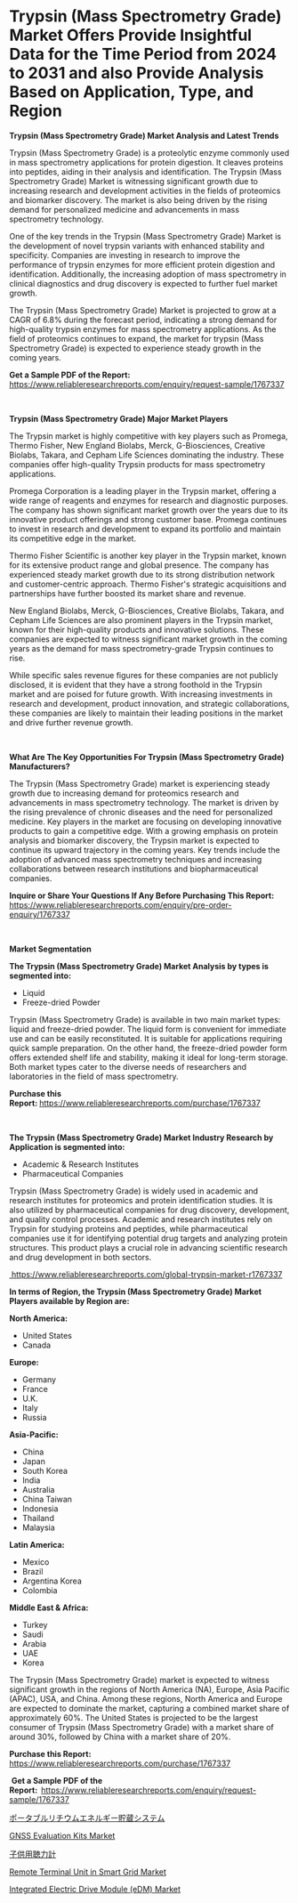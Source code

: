 <p><h1>Trypsin (Mass Spectrometry Grade) Market Offers Provide Insightful Data for the Time Period from 2024 to 2031 and also Provide Analysis Based on Application, Type, and Region</h1></p><p><strong>Trypsin (Mass Spectrometry Grade) Market Analysis and Latest Trends</strong></p>
<p><p>Trypsin (Mass Spectrometry Grade) is a proteolytic enzyme commonly used in mass spectrometry applications for protein digestion. It cleaves proteins into peptides, aiding in their analysis and identification. The Trypsin (Mass Spectrometry Grade) Market is witnessing significant growth due to increasing research and development activities in the fields of proteomics and biomarker discovery. The market is also being driven by the rising demand for personalized medicine and advancements in mass spectrometry technology.</p><p>One of the key trends in the Trypsin (Mass Spectrometry Grade) Market is the development of novel trypsin variants with enhanced stability and specificity. Companies are investing in research to improve the performance of trypsin enzymes for more efficient protein digestion and identification. Additionally, the increasing adoption of mass spectrometry in clinical diagnostics and drug discovery is expected to further fuel market growth.</p><p>The Trypsin (Mass Spectrometry Grade) Market is projected to grow at a CAGR of 6.8% during the forecast period, indicating a strong demand for high-quality trypsin enzymes for mass spectrometry applications. As the field of proteomics continues to expand, the market for trypsin (Mass Spectrometry Grade) is expected to experience steady growth in the coming years.</p></p>
<p><strong>Get a Sample PDF of the Report:&nbsp;</strong> <a href="https://www.reliableresearchreports.com/enquiry/request-sample/1767337">https://www.reliableresearchreports.com/enquiry/request-sample/1767337</a></p>
<p>&nbsp;</p>
<p><strong>Trypsin (Mass Spectrometry Grade) Major Market Players</strong></p>
<p><p>The Trypsin market is highly competitive with key players such as Promega, Thermo Fisher, New England Biolabs, Merck, G-Biosciences, Creative Biolabs, Takara, and Cepham Life Sciences dominating the industry. These companies offer high-quality Trypsin products for mass spectrometry applications.</p><p>Promega Corporation is a leading player in the Trypsin market, offering a wide range of reagents and enzymes for research and diagnostic purposes. The company has shown significant market growth over the years due to its innovative product offerings and strong customer base. Promega continues to invest in research and development to expand its portfolio and maintain its competitive edge in the market.</p><p>Thermo Fisher Scientific is another key player in the Trypsin market, known for its extensive product range and global presence. The company has experienced steady market growth due to its strong distribution network and customer-centric approach. Thermo Fisher's strategic acquisitions and partnerships have further boosted its market share and revenue.</p><p>New England Biolabs, Merck, G-Biosciences, Creative Biolabs, Takara, and Cepham Life Sciences are also prominent players in the Trypsin market, known for their high-quality products and innovative solutions. These companies are expected to witness significant market growth in the coming years as the demand for mass spectrometry-grade Trypsin continues to rise.</p><p>While specific sales revenue figures for these companies are not publicly disclosed, it is evident that they have a strong foothold in the Trypsin market and are poised for future growth. With increasing investments in research and development, product innovation, and strategic collaborations, these companies are likely to maintain their leading positions in the market and drive further revenue growth.</p></p>
<p>&nbsp;</p>
<p><strong>What Are The Key Opportunities For Trypsin (Mass Spectrometry Grade) Manufacturers?</strong></p>
<p><p>The Trypsin (Mass Spectrometry Grade) market is experiencing steady growth due to increasing demand for proteomics research and advancements in mass spectrometry technology. The market is driven by the rising prevalence of chronic diseases and the need for personalized medicine. Key players in the market are focusing on developing innovative products to gain a competitive edge. With a growing emphasis on protein analysis and biomarker discovery, the Trypsin market is expected to continue its upward trajectory in the coming years. Key trends include the adoption of advanced mass spectrometry techniques and increasing collaborations between research institutions and biopharmaceutical companies.</p></p>
<p><strong>Inquire or Share Your Questions If Any Before Purchasing This Report:</strong> <a href="https://www.reliableresearchreports.com/enquiry/pre-order-enquiry/1767337">https://www.reliableresearchreports.com/enquiry/pre-order-enquiry/1767337</a></p>
<p>&nbsp;</p>
<p><strong>Market Segmentation</strong></p>
<p><strong>The Trypsin (Mass Spectrometry Grade) Market Analysis by types is segmented into:</strong></p>
<p><ul><li>Liquid</li><li>Freeze-dried Powder</li></ul></p>
<p><p>Trypsin (Mass Spectrometry Grade) is available in two main market types: liquid and freeze-dried powder. The liquid form is convenient for immediate use and can be easily reconstituted. It is suitable for applications requiring quick sample preparation. On the other hand, the freeze-dried powder form offers extended shelf life and stability, making it ideal for long-term storage. Both market types cater to the diverse needs of researchers and laboratories in the field of mass spectrometry.</p></p>
<p><strong>Purchase this Report:&nbsp;</strong><a href="https://www.reliableresearchreports.com/purchase/1767337">https://www.reliableresearchreports.com/purchase/1767337</a></p>
<p>&nbsp;</p>
<p><strong>The Trypsin (Mass Spectrometry Grade) Market Industry Research by Application is segmented into:</strong></p>
<p><ul><li>Academic & Research Institutes</li><li>Pharmaceutical Companies</li></ul></p>
<p><p>Trypsin (Mass Spectrometry Grade) is widely used in academic and research institutes for proteomics and protein identification studies. It is also utilized by pharmaceutical companies for drug discovery, development, and quality control processes. Academic and research institutes rely on Trypsin for studying proteins and peptides, while pharmaceutical companies use it for identifying potential drug targets and analyzing protein structures. This product plays a crucial role in advancing scientific research and drug development in both sectors.</p></p>
<p><a href="https://www.reliableresearchreports.com/global-trypsin-market-r1767337">&nbsp;https://www.reliableresearchreports.com/global-trypsin-market-r1767337</a></p>
<p><strong>In terms of Region, the Trypsin (Mass Spectrometry Grade) Market Players available by Region are:</strong></p>
<p>
    <p> <strong> North America: </strong>
        <ul>
            <li>United States</li>
            <li>Canada</li>
        </ul>
        </p> 
    <p> <strong> Europe: </strong>
        <ul>
            <li>Germany</li>
            <li>France</li>
            <li>U.K.</li>
            <li>Italy</li>
            <li>Russia</li>
        </ul>
        </p> 
    <p> <strong> Asia-Pacific: </strong>
        <ul>
            <li>China</li>
            <li>Japan</li>
            <li>South Korea</li>
            <li>India</li>
            <li>Australia</li>
            <li>China Taiwan</li>
            <li>Indonesia</li>
            <li>Thailand</li>
            <li>Malaysia</li>
        </ul>
        </p> 
    <p> <strong> Latin America: </strong>
        <ul>
            <li>Mexico</li>
            <li>Brazil</li>
            <li>Argentina Korea</li>
            <li>Colombia</li>
        </ul>
        </p> 
    <p> <strong> Middle East & Africa: </strong>
        <ul>
            <li>Turkey</li>
            <li>Saudi</li>
            <li>Arabia</li>
            <li>UAE</li>
            <li>Korea</li>
        </ul>
    </p>
    </p>
<p><p>The Trypsin (Mass Spectrometry Grade) market is expected to witness significant growth in the regions of North America (NA), Europe, Asia Pacific (APAC), USA, and China. Among these regions, North America and Europe are expected to dominate the market, capturing a combined market share of approximately 60%. The United States is projected to be the largest consumer of Trypsin (Mass Spectrometry Grade) with a market share of around 30%, followed by China with a market share of 20%.</p></p>
<p><strong>Purchase this Report: </strong><a href="https://www.reliableresearchreports.com/purchase/1767337">https://www.reliableresearchreports.com/purchase/1767337</a></p>
<p>&nbsp;<strong>Get a Sample PDF of the Report:&nbsp;&nbsp;</strong><a href="https://www.reliableresearchreports.com/enquiry/request-sample/1767337">https://www.reliableresearchreports.com/enquiry/request-sample/1767337</a></p>
<p><strong></strong></p>
<p><p><a href="https://github.com/AbigaleHuel/Market-Research-Report-List-1/blob/main/4782114105895.md">ポータブルリチウムエネルギー貯蔵システム</a></p><p><a href="https://issuu.com/reportprime-2/docs/gnss-evaluation-kits-market-size-2030.pptx">GNSS Evaluation Kits Market</a></p><p><a href="https://github.com/EstelWisozk1/Market-Research-Report-List-2/blob/main/2349727114408.md">子供用聴力計</a></p><p><a href="https://github.com/Hazelklievgspy6vdcsmu106w/Market-Research-Report-List-2/blob/main/remote-terminal-unit-in-smart-grid-market.md">Remote Terminal Unit in Smart Grid Market</a></p><p><a href="https://github.com/LiamDavis60/Market-Research-Report-List-1/blob/main/integrated-electric-drive-module-edm-market.md">Integrated Electric Drive Module (eDM) Market</a></p></p>